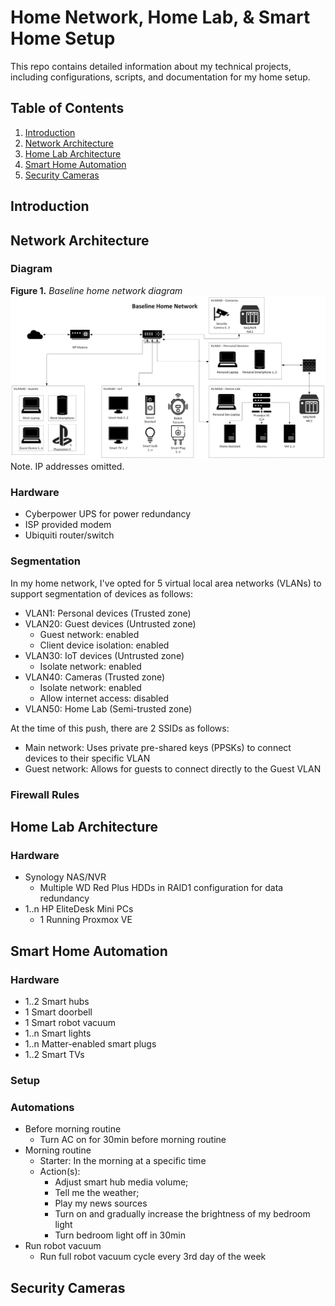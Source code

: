 # Home Network, Home Lab, & Smart Home Setup
This repo contains detailed information about my technical projects, including configurations, scripts, and documentation for my home setup.

## Table of Contents
1. [Introduction](#introduction)
2. [Network Architecture](#network-architecture)
3. [Home Lab Architecture](#home-lab-architecture)
4. [Smart Home Automation](#smart-home-automation)
5. [Security Cameras](#security-cameras)


## Introduction


## Network Architecture
### Diagram
**Figure 1.**
*Baseline home network diagram*
![Baseline home network diagram](/assets/images/Baseline_H_Network.png)
Note. IP addresses omitted.

### Hardware
- Cyberpower UPS for power redundancy
- ISP provided modem
- Ubiquiti router/switch

### Segmentation
In my home network, I've opted for 5 virtual local area networks (VLANs) to support segmentation of devices as follows: 
- VLAN1: Personal devices (Trusted zone)
- VLAN20: Guest devices (Untrusted zone)
  - Guest network: enabled
  - Client device isolation: enabled
- VLAN30: IoT devices (Untrusted zone)
  - Isolate network: enabled
- VLAN40: Cameras (Trusted zone)
  - Isolate network: enabled
  - Allow internet access: disabled
- VLAN50: Home Lab (Semi-trusted zone)

At the time of this push, there are 2 SSIDs as follows: 
- Main network: Uses private pre-shared keys (PPSKs) to connect devices to their specific VLAN
- Guest network: Allows for guests to connect directly to the Guest VLAN

### Firewall Rules


## Home Lab Architecture
### Hardware
- Synology NAS/NVR
  - Multiple WD Red Plus HDDs in RAID1 configuration for data redundancy
- 1..n HP EliteDesk Mini PCs
  - 1 Running Proxmox VE

## Smart Home Automation
### Hardware
- 1..2 Smart hubs
- 1 Smart doorbell
- 1 Smart robot vacuum
- 1..n Smart lights
- 1..n Matter-enabled smart plugs
- 1..2 Smart TVs

### Setup

### Automations
- Before morning routine
  - Turn AC on for 30min before morning routine
- Morning routine
  - Starter: In the morning at a specific time
  - Action(s):
    - Adjust smart hub media volume;
    - Tell me the weather;
    - Play my news sources
    - Turn on and gradually increase the brightness of my bedroom light
    - Turn bedroom light off in 30min
- Run robot vacuum
  - Run full robot vacuum cycle every 3rd day of the week

## Security Cameras
